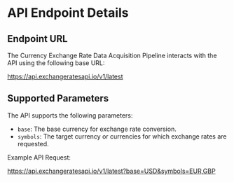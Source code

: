 # API Endpoint Details

## Endpoint URL

The Currency Exchange Rate Data Acquisition Pipeline interacts with the API using the following base URL:

https://api.exchangeratesapi.io/v1/latest


## Supported Parameters

The API supports the following parameters:

- `base`: The base currency for exchange rate conversion.
- `symbols`: The target currency or currencies for which exchange rates are requested.

Example API Request:


https://api.exchangeratesapi.io/v1/latest?base=USD&symbols=EUR,GBP